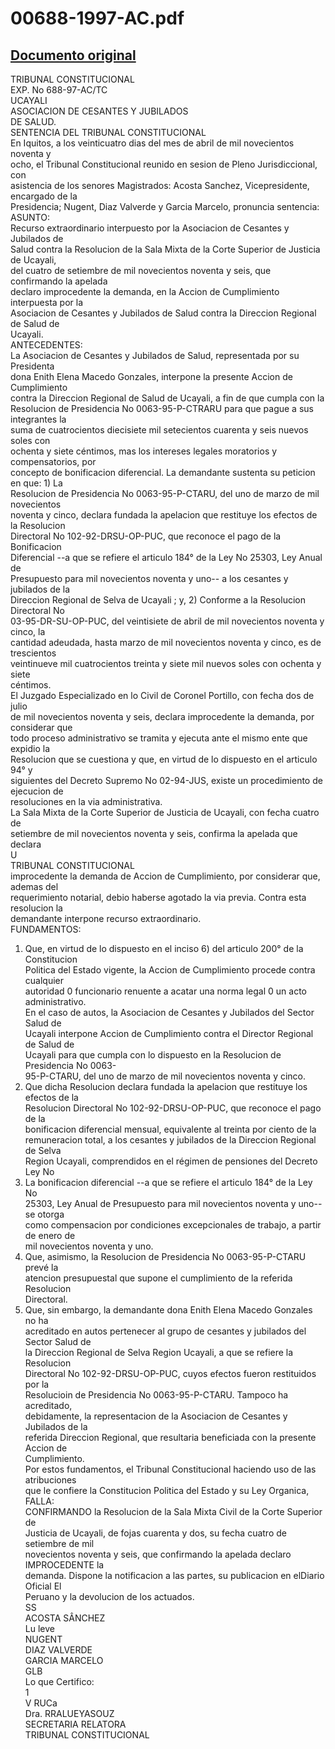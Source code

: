 
00688-1997-AC.pdf
=================
  
[Documento original](https://tc.gob.pe/jurisprudencia/1998/00688-1997-AC.pdf)  
---  
TRIBUNAL CONSTITUCIONAL  
EXP. No 688-97-AC/TC  
UCAYALI  
ASOCIACION DE CESANTES Y JUBILADOS  
DE SALUD.  
SENTENCIA DEL TRIBUNAL CONSTITUCIONAL  
En Iquitos, a los veinticuatro dias del mes de abril de mil novecientos noventa y  
ocho, el Tribunal Constitucional reunido en sesion de Pleno Jurisdiccional, con  
asistencia de los senores Magistrados: Acosta Sanchez, Vicepresidente, encargado de la  
Presidencia; Nugent, Diaz Valverde y Garcia Marcelo, pronuncia sentencia:  
ASUNTO:  
Recurso extraordinario interpuesto por la Asociacion de Cesantes y Jubilados de  
Salud contra la Resolucion de la Sala Mixta de la Corte Superior de Justicia de Ucayali,  
del cuatro de setiembre de mil novecientos noventa y seis, que confirmando la apelada  
declaro improcedente la demanda, en la Accion de Cumplimiento interpuesta por la  
Asociacion de Cesantes y Jubilados de Salud contra la Direccion Regional de Salud de  
Ucayali.  
ANTECEDENTES:  
La Asociacion de Cesantes y Jubilados de Salud, representada por su Presidenta  
dona Enith Elena Macedo Gonzales, interpone la presente Accion de Cumplimiento  
contra la Direccion Regional de Salud de Ucayali, a fin de que cumpla con la  
Resolucion de Presidencia No 0063-95-P-CTRARU para que pague a sus integrantes la  
suma de cuatrocientos diecisiete mil setecientos cuarenta y seis nuevos soles con  
ochenta y siete céntimos, mas los intereses legales moratorios y compensatorios, por  
concepto de bonificacion diferencial. La demandante sustenta su peticion en que: 1) La  
Resolucion de Presidencia No 0063-95-P-CTARU, del uno de marzo de mil novecientos  
noventa y cinco, declara fundada la apelacion que restituye los efectos de la Resolucion  
Directoral No 102-92-DRSU-OP-PUC, que reconoce el pago de la Bonificacion  
Diferencial --a que se refiere el articulo 184° de la Ley No 25303, Ley Anual de  
Presupuesto para mil novecientos noventa y uno-- a los cesantes y jubilados de la  
Direccion Regional de Selva de Ucayali ; y, 2) Conforme a la Resolucion Directoral No  
03-95-DR-SU-OP-PUC, del veintisiete de abril de mil novecientos noventa y cinco, la  
cantidad adeudada, hasta marzo de mil novecientos noventa y cinco, es de trescientos  
veintinueve mil cuatrocientos treinta y siete mil nuevos soles con ochenta y siete  
céntimos.  
El Juzgado Especializado en lo Civil de Coronel Portillo, con fecha dos de julio  
de mil novecientos noventa y seis, declara improcedente la demanda, por considerar que  
todo proceso administrativo se tramita y ejecuta ante el mismo ente que expidio la  
Resolucion que se cuestiona y que, en virtud de lo dispuesto en el articulo 94° y  
siguientes del Decreto Supremo No 02-94-JUS, existe un procedimiento de ejecucion de  
resoluciones en la via administrativa.  
La Sala Mixta de la Corte Superior de Justicia de Ucayali, con fecha cuatro de  
setiembre de mil novecientos noventa y seis, confirma la apelada que declara  
U  
TRIBUNAL CONSTITUCIONAL  
improcedente la demanda de Accion de Cumplimiento, por considerar que, ademas del  
requerimiento notarial, debio haberse agotado la via previa. Contra esta resolucion la  
demandante interpone recurso extraordinario.  
FUNDAMENTOS:  
1. Que, en virtud de lo dispuesto en el inciso 6) del articulo 200° de la Constitucion  
Politica del Estado vigente, la Accion de Cumplimiento procede contra cualquier  
autoridad 0 funcionario renuente a acatar una norma legal 0 un acto administrativo.  
En el caso de autos, la Asociacion de Cesantes y Jubilados del Sector Salud de  
Ucayali interpone Accion de Cumplimiento contra el Director Regional de Salud de  
Ucayali para que cumpla con lo dispuesto en la Resolucion de Presidencia No 0063-  
95-P-CTARU, del uno de marzo de mil novecientos noventa y cinco.  
2. Que dicha Resolucion declara fundada la apelacion que restituye los efectos de la  
Resolucion Directoral No 102-92-DRSU-OP-PUC, que reconoce el pago de la  
bonificacion diferencial mensual, equivalente al treinta por ciento de la  
remuneracion total, a los cesantes y jubilados de la Direccion Regional de Selva  
Region Ucayali, comprendidos en el régimen de pensiones del Decreto Ley No  
20530. La bonificacion diferencial --a que se refiere el articulo 184° de la Ley No  
25303, Ley Anual de Presupuesto para mil novecientos noventa y uno-- se otorga  
como compensacion por condiciones excepcionales de trabajo, a partir de enero de  
mil novecientos noventa y uno.  
3. Que, asimismo, la Resolucion de Presidencia No 0063-95-P-CTARU prevé la  
atencion presupuestal que supone el cumplimiento de la referida Resolucion  
Directoral.  
4. Que, sin embargo, la demandante dona Enith Elena Macedo Gonzales no ha  
acreditado en autos pertenecer al grupo de cesantes y jubilados del Sector Salud de  
la Direccion Regional de Selva Region Ucayali, a que se refiere la Resolucion  
Directoral No 102-92-DRSU-OP-PUC, cuyos efectos fueron restituidos por la  
Resolucioin de Presidencia No 0063-95-P-CTARU. Tampoco ha acreditado,  
debidamente, la representacion de la Asociacion de Cesantes y Jubilados de la  
referida Direccion Regional, que resultaria beneficiada con la presente Accion de  
Cumplimiento.  
Por estos fundamentos, el Tribunal Constitucional haciendo uso de las atribuciones  
que le confiere la Constitucion Politica del Estado y su Ley Organica,  
FALLA:  
CONFIRMANDO la Resolucion de la Sala Mixta Civil de la Corte Superior de  
Justicia de Ucayali, de fojas cuarenta y dos, su fecha cuatro de setiembre de mil  
novecientos noventa y seis, que confirmando la apelada declaro IMPROCEDENTE la  
demanda. Dispone la notificacion a las partes, su publicacion en elDiario Oficial El  
Peruano y la devolucion de los actuados.  
SS  
ACOSTA SÂNCHEZ  
Lu leve  
NUGENT  
DIAZ VALVERDE  
GARCIA MARCELO  
GLB  
Lo que Certifico:  
1  
V RUCa  
Dra. RRALUEYASOUZ  
SECRETARIA  RELATORA  
TRIBUNAL CONSTITUCIONAL